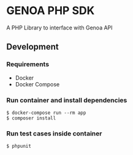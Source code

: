 # GENOA PHP SDK

A PHP Library to interface with Genoa API

## Development
 
### Requirements

* Docker
* Docker Compose

### Run container and install dependencies
```
$ docker-compose run --rm app
$ composer install
```

### Run test cases inside container
```
$ phpunit
```


